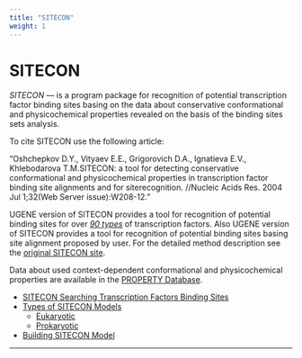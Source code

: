 ```yaml
---
title: "SITECON"
weight: 1
---
```



# SITECON

_SITECON_ — is a program package for recognition of potential transcription factor binding sites basing on the data about conservative conformational and physicochemical properties revealed on the basis of the binding sites sets analysis.

To cite SITECON use the following article:

“Oshchepkov D.Y., Vityaev E.E., Grigorovich D.A., Ignatieva E.V., Khlebodarova T.M.SITECON: a tool for detecting conservative conformational and physicochemical properties in transcription factor binding site alignments and for siterecognition. //Nucleic Acids Res. 2004 Jul 1;32(Web Server issue):W208-12.”

UGENE version of SITECON provides a tool for recognition of potential binding sites for over [_90 types_](types-of-sitecon-models.md) of transcription factors. Also UGENE version of SITECON provides a tool for recognition of potential binding sites basing site alignment proposed by user. For the detailed method description see the [original SITECON site](http://wwwmgs.bionet.nsc.ru/cgi-bin/mgs/sitecon/sitecon.pl?stage=0).

Data about used context-dependent conformational and physicochemical properties are available in the [PROPERTY Database](http://wwwmgs.bionet.nsc.ru/mgs/gnw/bdna).

*   [SITECON Searching Transcription Factors Binding Sites](sitecon-searching-transcription-factors-binding-sites.md)
*   [Types of SITECON Models](types-of-sitecon-models.md)
    *   [Eukaryotic](eukaryotic.md)
    *   [Prokaryotic](prokaryotic.md)
*   [Building SITECON Model](building-sitecon-model.md)


----------------------------------------------------------------------------------------------------------------------------------------------------------------------------------------------------------------------------------------------------------------------------------------------------------------------------------------------------------------------------
